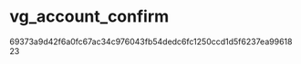 vg_account_confirm
==================
69373a9d42f6a0fc67ac34c976043fb54dedc6fc1250ccd1d5f6237ea9961823

